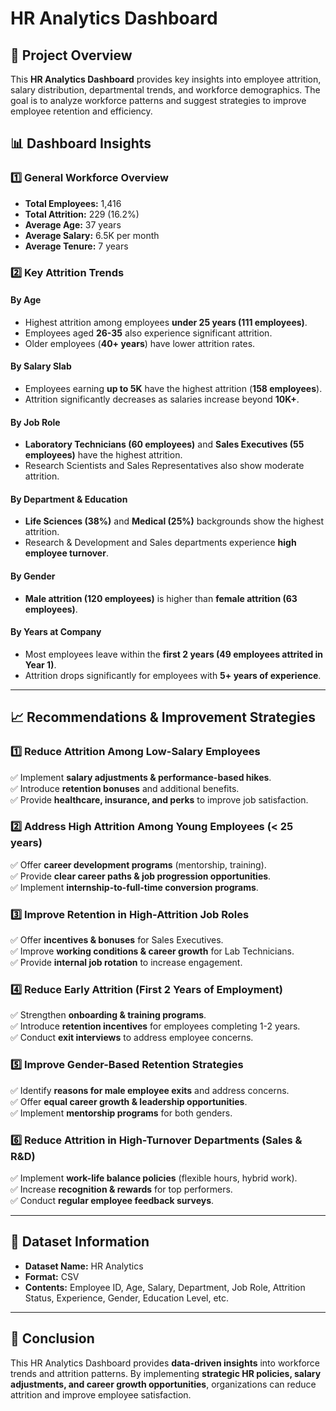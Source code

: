 # HR Analytics Dashboard

## 📌 Project Overview
This **HR Analytics Dashboard** provides key insights into employee attrition, salary distribution, departmental trends, and workforce demographics. The goal is to analyze workforce patterns and suggest strategies to improve employee retention and efficiency.

## 📊 Dashboard Insights

### **1️⃣ General Workforce Overview**
- **Total Employees:** 1,416
- **Total Attrition:** 229 (16.2%)
- **Average Age:** 37 years
- **Average Salary:** 6.5K per month
- **Average Tenure:** 7 years

### **2️⃣ Key Attrition Trends**
#### **By Age**
- Highest attrition among employees **under 25 years (111 employees)**.
- Employees aged **26-35** also experience significant attrition.
- Older employees (**40+ years**) have lower attrition rates.

#### **By Salary Slab**
- Employees earning **up to 5K** have the highest attrition (**158 employees**).
- Attrition significantly decreases as salaries increase beyond **10K+**.

#### **By Job Role**
- **Laboratory Technicians (60 employees)** and **Sales Executives (55 employees)** have the highest attrition.
- Research Scientists and Sales Representatives also show moderate attrition.

#### **By Department & Education**
- **Life Sciences (38%)** and **Medical (25%)** backgrounds show the highest attrition.
- Research & Development and Sales departments experience **high employee turnover**.

#### **By Gender**
- **Male attrition (120 employees)** is higher than **female attrition (63 employees)**.

#### **By Years at Company**
- Most employees leave within the **first 2 years (49 employees attrited in Year 1)**.
- Attrition drops significantly for employees with **5+ years of experience**.

---

## 📈 Recommendations & Improvement Strategies

### **1️⃣ Reduce Attrition Among Low-Salary Employees**
✅ Implement **salary adjustments & performance-based hikes**.  
✅ Introduce **retention bonuses** and additional benefits.  
✅ Provide **healthcare, insurance, and perks** to improve job satisfaction.  

### **2️⃣ Address High Attrition Among Young Employees (< 25 years)**
✅ Offer **career development programs** (mentorship, training).  
✅ Provide **clear career paths & job progression opportunities**.  
✅ Implement **internship-to-full-time conversion programs**.  

### **3️⃣ Improve Retention in High-Attrition Job Roles**
✅ Offer **incentives & bonuses** for Sales Executives.  
✅ Improve **working conditions & career growth** for Lab Technicians.  
✅ Provide **internal job rotation** to increase engagement.  

### **4️⃣ Reduce Early Attrition (First 2 Years of Employment)**
✅ Strengthen **onboarding & training programs**.  
✅ Introduce **retention incentives** for employees completing 1-2 years.  
✅ Conduct **exit interviews** to address employee concerns.  

### **5️⃣ Improve Gender-Based Retention Strategies**
✅ Identify **reasons for male employee exits** and address concerns.  
✅ Offer **equal career growth & leadership opportunities**.  
✅ Implement **mentorship programs** for both genders.  

### **6️⃣ Reduce Attrition in High-Turnover Departments (Sales & R&D)**
✅ Implement **work-life balance policies** (flexible hours, hybrid work).  
✅ Increase **recognition & rewards** for top performers.  
✅ Conduct **regular employee feedback surveys**.  

---

## 📂 Dataset Information
- **Dataset Name:** HR Analytics
- **Format:** CSV
- **Contents:** Employee ID, Age, Salary, Department, Job Role, Attrition Status, Experience, Gender, Education Level, etc.

---

## 🚀 Conclusion
This HR Analytics Dashboard provides **data-driven insights** into workforce trends and attrition patterns. By implementing **strategic HR policies, salary adjustments, and career growth opportunities**, organizations can reduce attrition and improve employee satisfaction.




